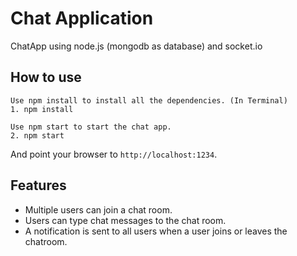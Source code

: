 
# Chat Application 

ChatApp using node.js (mongodb as database) and socket.io 


## How to use

```
Use npm install to install all the dependencies. (In Terminal)
1. npm install

Use npm start to start the chat app.
2. npm start
```

And point your browser to `http://localhost:1234`.

## Features

- Multiple users can join a chat room.
- Users can type chat messages to the chat room.
- A notification is sent to all users when a user joins or leaves
the chatroom.
